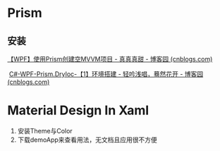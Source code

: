 # Prism

## 安装

[【WPF】使用Prism创建空MVVM项目 - 真真真甜 - 博客园 (cnblogs.com)](https://www.cnblogs.com/M-MAKI/p/16979108.html)

​		[C#-WPF-Prism.DryIoc-【1】环境搭建 - 轻吟浅唱，蓦然花开 - 博客园 (cnblogs.com)](https://www.cnblogs.com/nickyangmiracle/p/16169069.html)





# Material Design In Xaml

1. 安装Theme与Color
2. 下载demoApp来查看用法，无文档且应用很不方便
